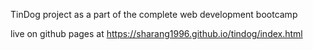 TinDog project as a part of the complete web development bootcamp

live on github pages at https://sharang1996.github.io/tindog/index.html
